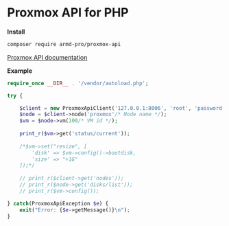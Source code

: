 # Proxmox API for PHP

**Install**
```bash
composer require armd-pro/proxmox-api
```

[Proxmox API documentation](https://pve.proxmox.com/pve-docs/api-viewer/index.html)

**Example**
```php
require_once __DIR__ . '/vendor/autoload.php';

try {

    $client = new ProxmoxApiClient('127.0.0.1:8006', 'root', 'password', 'pam');
    $node = $client->node('proxmox'/* Node name */);
    $vm = $node->vm(100/* VM id */);
    
    print_r($vm->get('status/current'));
    
    /*$vm->set("resize", [
        'disk' => $vm->config()->bootdisk,
        'size' => "+1G"
    ]);*/
    
    // print_r($client->get('nodes'));
    // print_r($node->get('disks/list'));
    // print_r($vm->config());

} catch(ProxmoxApiException $e) {
    exit("Error: {$e->getMessage()}\n");
}
```
